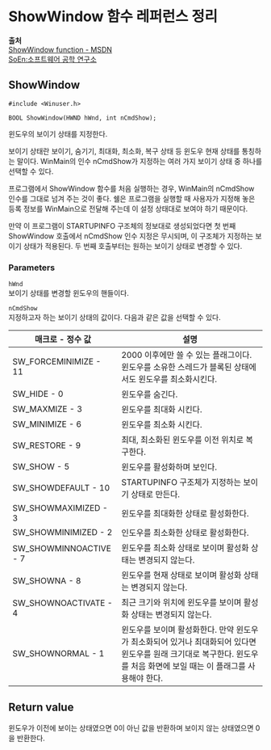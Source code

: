 # ShowWindow 함수 레퍼런스 정리
  
**출처**  
<a href = "https://docs.microsoft.com/en-us/windows/win32/api/winuser/nf-winuser-showwindow" target = "_blank">ShowWindow function - MSDN</a>  
<a href = "http://www.soen.kr/" target = "_blank">SoEn:소프트웨어 공학 연구소</a>  
  
## ShowWindow
  
    #include <Winuser.h>

    BOOL ShowWindow(HWND hWnd, int nCmdShow);
  
윈도우의 보이기 상태를 지정한다.  
  
보이기 상태란 보이기, 숨기기, 최대화, 최소화, 복구 상태 등 윈도우 현재 상태를 통칭하는 말이다. WinMain의 인수 nCmdShow가 지정하는 여러 가지 보이기 상태 중 하나를 선택할 수 있다.  
  
프로그램에서 ShowWindow 함수를 처음 실행하는 경우, WinMain의 nCmdShow 인수를 그대로 넘겨 주는 것이 좋다. 쉘은 프로그램을 실행할 때 사용자가 지정해 놓은 등록 정보를 WinMain으로 전달해 주는데 이 설정 상태대로 보여야 하기 때문이다.  
  
만약 이 프로그램이 STARTUPINFO 구조체의 정보대로 생성되었다면 첫 번째 ShowWindow 호출에서 nCmdShow 인수 지정은 무시되며, 이 구조체가 지정하는 보이기 상태가 적용된다. 두 번째 호출부터는 원하는 보이기 상태로 변경할 수 있다.  
  
### Parameters
  
`hWnd`  
보이기 상태를 변경할 윈도우의 핸들이다.  
  
`nCmdShow`  
지정하고자 하는 보이기 상태의 값이다. 다음과 같은 값을 선택할 수 있다.  
  
매크로 - 정수 값 | 설명
---|-----
SW_FORCEMINIMIZE - 11 | 2000 이후에만 쓸 수 있는 플래그이다. 윈도우를 소유한 스레드가 블록된 상태에서도 윈도우를 최소화시킨다.
SW_HIDE - 0 | 윈도우를 숨긴다.
SW_MAXMIZE - 3 | 윈도우를 최대화 시킨다.
SW_MINIMIZE - 6 | 윈도우를 최소화 시킨다.
SW_RESTORE - 9 | 최대, 최소화된 윈도우를 이전 위치로 복구한다.
SW_SHOW - 5 | 윈도우를 활성화하며 보인다.
SW_SHOWDEFAULT - 10 | STARTUPINFO 구조체가 지정하는 보이기 상태로 만든다.
SW_SHOWMAXIMIZED - 3 | 윈도우를 최대화한 상태로 활성화한다.
SW_SHOWMINIMIZED - 2 | 인도우를 최소화한 상태로 활성화한다.
SW_SHOWMINNOACTIVE - 7 | 윈도우를 최소화 상태로 보이며 활성화 상태는 변경되지 않는다.
SW_SHOWNA - 8 | 윈도우를 현재 상태로 보이며 활성화 상태는 변경되지 않는다.
SW_SHOWNOACTIVATE - 4 | 최근 크기와 위치에 윈도우를 보이며 활성화 상태는 변경되지 않는다.
SW_SHOWNORMAL - 1 | 윈도우를 보이며 활성화한다. 만약 윈도우가 최소화되어 있거나 최대화되어 있다면 윈도우를 원래 크기대로 복구한다. 윈도우를 처음 화면에 보일 때는 이 플래그를 사용해야 한다.
  
## Return value
  
윈도우가 이전에 보이는 상태였으면 0이 아닌 값을 반환하며 보이지 않는 상태였으면 0을 반환한다.